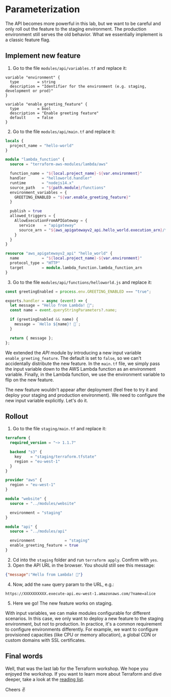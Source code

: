 # Parameterization

The API becomes more powerful in this lab, but we want to be careful and only roll out the feature to the staging environment. The production environment still serves the old behavior. What we essentially implement is a classic feature flag.

## Implement new feature

1. Go to the file `modules/api/variables.tf` and replace it:
  ```
  variable "environment" {
    type        = string
    description = "Identifier for the environment (e.g. staging, development or prod)"
  }

  variable "enable_greeting_feature" {
    type        = bool
    description = "Enable greeting feature"
    default     = false
  }
  ```
2. Go to the file `modules/api/main.tf` and replace it:
  ```tf
  locals {
    project_name = "hello-world"
  }

  module "lambda_function" {
    source = "terraform-aws-modules/lambda/aws"

    function_name = "${local.project_name}-${var.environment}"
    handler       = "helloworld.handler"
    runtime       = "nodejs14.x"
    source_path   = "${path.module}/functions"
    environment_variables = {
      GREETING_ENABLED = "${var.enable_greeting_feature}"
    }

    publish = true
    allowed_triggers = {
      AllowExecutionFromAPIGateway = {
        service    = "apigateway"
        source_arn = "${aws_apigatewayv2_api.hello_world.execution_arn}/*/*"
      }
    }
  }

  resource "aws_apigatewayv2_api" "hello_world" {
    name          = "${local.project_name}-${var.environment}"
    protocol_type = "HTTP"
    target        = module.lambda_function.lambda_function_arn
  }
  ```
3. Go to the file `modules/api/functions/helloworld.js` and replace it:
  ```js
  const greetingEnabled = process.env.GREETING_ENABLED === "true";

  exports.handler = async (event) => {  
    let message = "Hello from Lambda! 👋";
    const name = event.queryStringParameters?.name;

    if (greetingEnabled && name) {
      message = `Hello ${name}! 👋`;
    }

    return { message };
  };
  ```

We extended the *API* module by introducing a new input variable `enable_greeting_feature`. The default is set to `false`, so we can't accidentally distribute the new feature. In the `main.tf` file, we simply pass the input variable down to the AWS Lambda function as an environment variable. Finally, in the Lambda function, we use the environment variable to flip on the new feature.

The new feature wouldn't appear after deployment (feel free to try it and deploy your staging and production environment). We need to configure the new input variable explicitly. Let's do it.

## Rollout

1. Go to the file `staging/main.tf` and replace it:
  ```tf
  terraform {
    required_version = "~> 1.1.7"

    backend "s3" {
      key    = "staging/terraform.tfstate"
      region = "eu-west-1"
    }
  }

  provider "aws" {
    region = "eu-west-1"
  }

  module "website" {
    source = "../modules/website"

    environment = "staging"
  }

  module "api" {
    source = "../modules/api"

    environment             = "staging"
    enable_greeting_feature = true
  }
  ```
2. Cd into the `staging` folder and run `terraform apply`. Confirm with `yes`.
3. Open the API URL in the browser. You should still see this message:
  ```json
  {"message":"Hello from Lambda! 👋"}
  ```
4. Now, add the `name` query param to the URL, e.g.:
  ```
  https://XXXXXXXXXX.execute-api.eu-west-1.amazonaws.com/?name=alice
  ```
5. Here we go! The new feature works on staging.

With input variables, we can make modules configurable for different scenarios. In this case, we only want to deploy a new feature to the staging environment, but not to production. In practice, it's a common requirement to configure environments differently. For example, we want to configure provisioned capacities (like CPU or memory allocation), a global CDN or custom domains with SSL certificates.

## Final words

Well, that was the last lab for the Terraform workshop. We hope you enjoyed the workshop. If you want to learn more about Terraform and dive deeper, take a look at the [reading list](../README.md#📖-further-reading).

Cheers ✌️
